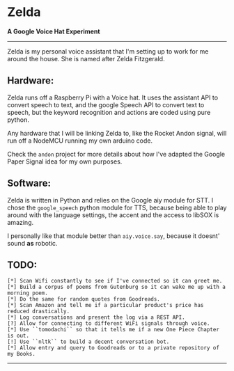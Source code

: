 # Zelda

**A Google Voice Hat Experiment**

------------------

Zelda is my personal voice assistant that I'm setting up to work for me around the house. She is named after Zelda Fitzgerald.


## Hardware:


Zelda runs off a Raspberry Pi with a Voice hat. It uses the assistant API to convert speech to text, and the google Speech API to convert
text to speech, but the keyword recognition and actions are coded using pure python.

Any hardware that I will be linking Zelda to, like the Rocket Andon signal, will run off a NodeMCU running my own arduino code.

Check the ``andon`` project for more details about how I've adapted the Google Paper Signal idea for my own purposes.


## Software:

Zelda is written in Python and relies on the Google aiy module for STT. I chose the ``google_speech`` python module for TTS, 
because being able to play around with the language settings, the accent and the access to libSOX is amazing.

I personally like that module better than ``aiy.voice.say``, because it doesnt' sound **as** robotic.

## TODO:

    [*] Scan Wifi constantly to see if I've connected so it can greet me.
    [*] Build a corpus of poems from Gutenburg so it can wake me up with a morning poem.
    [*] Do the same for random quotes from Goodreads.
    [*] Scan Amazon and tell me if a particular product's price has reduced drastically.
    [*] Log conversations and present the log via a REST API.
    [?] Allow for connecting to different WiFi signals through voice.
    [*] Use ``tomodachi`` so that it tells me if a new One Piece Chapter is out.
    [!] Use ``nltk`` to build a decent conversation bot.
    [*] Allow entry and query to Goodreads or to a private repository of my Books.

-------------------------    


